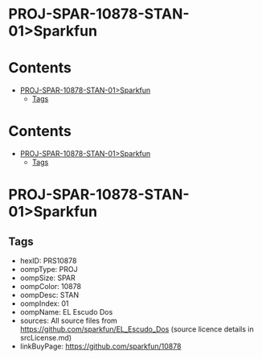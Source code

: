 
PROJ-SPAR-10878-STAN-01>Sparkfun
================================

Contents
========

* [PROJ-SPAR-10878-STAN-01>Sparkfun](#proj-spar-10878-stan-01sparkfun)
	* [Tags](#tags)

Contents
========

* [PROJ-SPAR-10878-STAN-01>Sparkfun](#proj-spar-10878-stan-01sparkfun)
	* [Tags](#tags)

# PROJ-SPAR-10878-STAN-01>Sparkfun

## Tags

- hexID: PRS10878
- oompType: PROJ
- oompSize: SPAR
- oompColor: 10878
- oompDesc: STAN
- oompIndex: 01
- oompName: EL Escudo Dos
- sources: All source files from https://github.com/sparkfun/EL_Escudo_Dos (source licence details in srcLicense.md)
- linkBuyPage: https://github.com/sparkfun/10878

